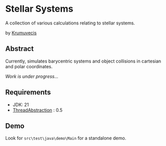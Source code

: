 # Stellar Systems

A collection of various calculations relating to stellar systems.

by [Krumuvecis](https://github.com/Krumuvecis)


## Abstract

Currently, simulates barycentric systems and object collisions in cartesian and polar coordinates.

_Work is under progress..._


## Requirements

* JDK: 21
* [ThreadAbstraction](https://github.com/KruMF/ThreadAbstraction) : 0.5


## Demo

Look for `src\test\java\demo\Main` for a standalone demo.